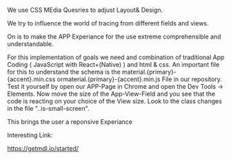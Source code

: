 We use CSS MEdia Quesries to adjust Layout& Design.

We try to influence the world of tracing from different fields and views.

On is to make the APP Experiance for the use extreme comprehensible and understandable.

For this implementation of goals we need and combination of traditional App Coding ( JavaScript with React+(Native) ) and html & css.
An important file for this to understand the schema is the material.{primary}-{accent}.min.css ormaterial.{primary}-{accent}.min.js File in our repository.
Test it yourself by open our APP-Page in Chrome and open the Dev Tools -> Elements. Now move the size of the App-View-Field and you see that the code is reacting on your choice of the View size. Look to the class changes in the file "..is-small-screen".


This brings the user a reponsive Experiance


Interesting Link:

https://getmdl.io/started/
